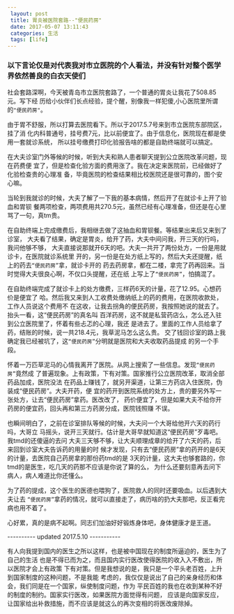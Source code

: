 ```yaml
---
 layout: post
 title: 胃炎被医院套路--"便民药房"
 date: 2017-05-07 13:11:43
 categories: 生活
 tags: [life]
---
```


### 以下言论仅是对代表我对市立医院的个人看法，并没有针对整个医学界依然善良的白衣天使们
社会套路深啊，今天被青岛市立医院套路了，一个普通的胃炎让我花了508.85元。写下经
历给小伙伴们长点经验，提个醒，别像我一样犯傻,小心医院里所谓的`"便民药房"`。


由于胃不舒服，所以打算去医院看下。所以于2017.5.7号来到市立医院东部院区，挂了消
化内科普通号，挂号费7元，比以前便宜了。由于信息化，医院现在都是使用一套就诊系统，
所以挂号缴费打印化验报告啥的都是自助终端就可以搞定。

在大夫诊室门外等候的时候，听到大夫和熟人患者聊天提到公立医院改革问题，现在药费便
宜了，但是检查化验方面的费用涨了。我在决定来医院前，已经做好了化验检查贵的心理准
备，毕竟医院的检查结果相比校医院还是很可靠的，图个安心嘛。

当轮到我就诊的时候，大夫了解了一下我的基本病情，然后开了在就诊卡上开了验血和胃钡
餐两项检查，两项费用共270.5元，虽然已经有心理准备，但还是在心里骂了一句，真tm贵。

在自助终端上完成缴费后，我相继去做了这抽血和胃钡餐。等结果出来后又来到了诊室，
大夫看了结果，确定是胃炎，给开了药，大夫中间问我，开三天的行吗，我问他够不够，
大夫直接说那就开6天的吧。大夫一共开了两份处方，一份是用就诊卡，在医院就诊系统里
开的，另一份是在处方纸上写的，然后大夫还提醒，纸上的药去`“便民药房”`拿，就诊卡开的
药去药房拿，都在二楼，拿完了药再回来。当时觉得大夫很良心啊，不仅口头提醒，还在纸
上写上了`“便民药房”`，怕搞混了。

在自助终端完成了就诊卡上的处方缴费，三样药6天的计量，花了12.95。心想药价是便宜了
哈。然后我又来到人工收费处缴纳纸上的药的费用，在医院收款处，工作人员说这个费用不
在这收，让我去拐角的便民药房，我按照她说的就去了。抬头一看，这“便民药房”的真名叫
百洋药房，这不就是私营药店么，怎么还入驻到公立医院里了，怀着有些忐忑的心理，我还
是进去了。里面的工作人员给拿了药，结账的时候，说一共218.4元，我草泥马怎么这么贵。
交了钱回诊室的路上我确定我已经被坑了，这`“便民药房”`分明就是医院和大夫收取药品提成
的另一个手段。

怀着一万匹草泥马的心情我离开了医院。从网上搜索了一些信息。发现`“便民药房”`竟然成
了普遍现象。上有政策，下有对策。国家推行公立医院改革，取消全部药品加成，医院没法
在药品上赚钱了，就另开渠道，让第三方药店入住医院，伪装成“便民药房”。大夫开药，便
宜的药开到医院系统的处方上，贵的要另外写一张处方，让去“便民药房”拿药。医改改了，
药价便宜了，但是如果大夫不给你开药房的便宜药，回头再和第三方药房分成，医院钱照赚
不误。

也瞬间明白了，之前在诊室排队等候的时候，大夫问一个大哥给他开六天的药行吗，大哥立
马摇头，说开三天就行。估计是大哥早就知道这“便民药房”歹毒吧。我tmd的还傻逼的去问
大夫三天够不够，让大夫顺理成章的给开了六天的药，后来回到诊室大夫告诉药的用量的时
候才发现，只有去“便民药房”拿的药开的是6天的计量，去医院自己药房拿的那份药tmd的是
3天的计量，这大夫也够套路的，你tmd的是医生，吃几天的药那不应该是你说了算的么，
为什么还要刻意再去问下病人，病人难道比你还懂么。

为了药的提成，这个医生的医德也喂狗了，医院救人的同时还要吸血。以后遇到大夫让去
`“便民药房”`拿药的情况，就可以直接走了，病历啥的扔大夫那吧，反正看完病也用不着了。

心好累，真的是病不起啊。同志们加油好好锻炼身体吧，身体健康才是王道。

---------- updated 2017.5.10 -----------

有人向我提到国内的医生之所以这样，也是被中国现在的制度所逼迫的，医生为了自己的生活
也是不得已而为之，而且国内实行医改使得医院的收入入不敷出，所以医院才会上有政策
下有对策。但是我想说的是，我只是一个平头老百姓，上升到国家制度的这种问题，不是我能
考虑的，我仅仅是说出了自己的亲身经历和体会，我们同是在一个国家，纵使制度问题，作为
平民百姓的我也在收到某种不好的制度的制约。国家实行医改，如果医院方面觉得有问题，
应该是向国家反应，让国家给出补救措施，而不应该是就这么的再次变相的将医改废除掉。
